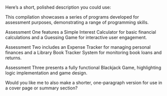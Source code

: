 Here’s a short, polished description you could use:

This compilation showcases a series of programs developed for assessment purposes, demonstrating a range of programming skills.

Assessment One features a Simple Interest Calculator for basic financial calculations and a Guessing Game for interactive user engagement.

Assessment Two includes an Expense Tracker for managing personal finances and a Library Book Tracker System for monitoring book loans and returns.

Assessment Three presents a fully functional Blackjack Game, highlighting logic implementation and game design.

Would you like me to also make a shorter, one-paragraph version for use in a cover page or summary section?
